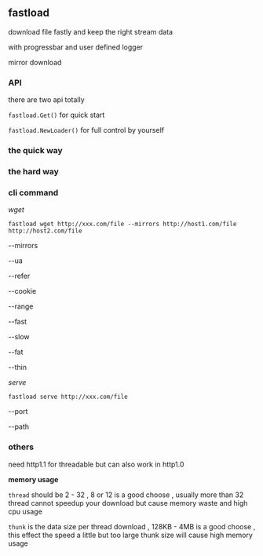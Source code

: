 ## fastload

download file fastly and keep the right stream data

with progressbar and user defined logger

mirror download 




### API 

there are two api totally 

`fastload.Get()` for quick start


`fastload.NewLoader()` for full control by yourself


### the quick way




### the hard way


### cli command 

*wget*
```
fastload wget http://xxx.com/file --mirrors http://host1.com/file http://host2.com/file 
```

--mirrors

--ua

--refer

--cookie 

--range 

--fast 

--slow

--fat

--thin

*serve*

```
fastload serve http://xxx.com/file
```

--port

--path 



### others

need http1.1 for threadable  but can also work in http1.0



**memory usage**

`thread` should be 2 - 32 , 8 or 12 is a good choose , usually more than 32 thread cannot speedup your download but cause memory waste and high cpu usage

`thunk` is the data size per thread download , 128KB - 4MB is a good choose , this effect the speed a little but too large thunk size will cause high memory usage

